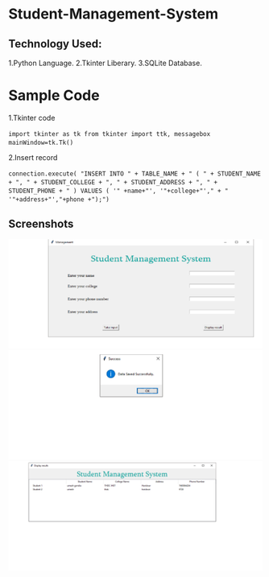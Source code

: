# Student-Management-System

## Technology Used:
1.Python Language.
2.Tkinter Liberary.
3.SQLite Database.


# Sample Code

1.Tkinter code

``
import tkinter as tk
from tkinter import ttk, messagebox
mainWindow=tk.Tk()
``

2.Insert record 

``
connection.execute(
                "INSERT INTO " + TABLE_NAME + " ( " + STUDENT_NAME + ", " + STUDENT_COLLEGE + ", " + STUDENT_ADDRESS +
                                   ", " + STUDENT_PHONE + " ) VALUES ( '" +name+"', '"+college+"'," + " '"+address+"',"+phone +");")
``


## Screenshots

![img](https://github.com/GondiaUmesh/Student-Management-System/blob/master/front.png)
![img](https://github.com/GondiaUmesh/Student-Management-System/blob/master/sucess.png)
![img](https://github.com/GondiaUmesh/Student-Management-System/blob/master/saveddata.png)
